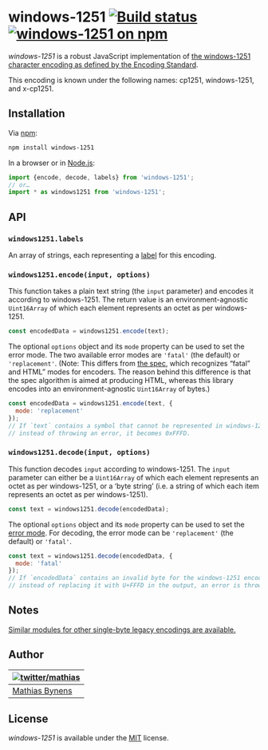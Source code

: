 # windows-1251 [![Build status](https://github.com/mathiasbynens/windows-1251/workflows/run-checks/badge.svg)](https://github.com/mathiasbynens/windows-1251/actions?query=workflow%3Arun-checks) [![windows-1251 on npm](https://img.shields.io/npm/v/windows-1251)](https://www.npmjs.com/package/windows-1251)

_windows-1251_ is a robust JavaScript implementation of [the windows-1251 character encoding as defined by the Encoding Standard](https://encoding.spec.whatwg.org/#windows-1251).

This encoding is known under the following names: cp1251, windows-1251, and x-cp1251.

## Installation

Via [npm](https://www.npmjs.com/):

```bash
npm install windows-1251
```

In a browser or in [Node.js](https://nodejs.org/):

```js
import {encode, decode, labels} from 'windows-1251';
// or…
import * as windows1251 from 'windows-1251';
```

## API

### `windows1251.labels`

An array of strings, each representing a [label](https://encoding.spec.whatwg.org/#label) for this encoding.

### `windows1251.encode(input, options)`

This function takes a plain text string (the `input` parameter) and encodes it according to windows-1251. The return value is an environment-agnostic `Uint16Array` of which each element represents an octet as per windows-1251.

```js
const encodedData = windows1251.encode(text);
```

The optional `options` object and its `mode` property can be used to set the error mode. The two available error modes are `'fatal'` (the default) or `'replacement'`. (Note: This differs from [the spec](https://encoding.spec.whatwg.org/#error-mode), which recognizes “fatal” and HTML” modes for encoders. The reason behind this difference is that the spec algorithm is aimed at producing HTML, whereas this library encodes into an environment-agnostic `Uint16Array` of bytes.)

```js
const encodedData = windows1251.encode(text, {
  mode: 'replacement'
});
// If `text` contains a symbol that cannot be represented in windows-1251,
// instead of throwing an error, it becomes 0xFFFD.
```

### `windows1251.decode(input, options)`

This function decodes `input` according to windows-1251. The `input` parameter can either be a `Uint16Array` of which each element represents an octet as per windows-1251, or a ‘byte string’ (i.e. a string of which each item represents an octet as per windows-1251).

```js
const text = windows1251.decode(encodedData);
```

The optional `options` object and its `mode` property can be used to set the [error mode](https://encoding.spec.whatwg.org/#error-mode). For decoding, the error mode can be `'replacement'` (the default) or `'fatal'`.

```js
const text = windows1251.decode(encodedData, {
  mode: 'fatal'
});
// If `encodedData` contains an invalid byte for the windows-1251 encoding,
// instead of replacing it with U+FFFD in the output, an error is thrown.
```

## Notes

[Similar modules for other single-byte legacy encodings are available.](https://www.npmjs.com/browse/keyword/legacy-encoding)

## Author

| [![twitter/mathias](https://gravatar.com/avatar/24e08a9ea84deb17ae121074d0f17125?s=70)](https://twitter.com/mathias "Follow @mathias on Twitter") |
|---|
| [Mathias Bynens](https://mathiasbynens.be/) |

## License

_windows-1251_ is available under the [MIT](https://mths.be/mit) license.
